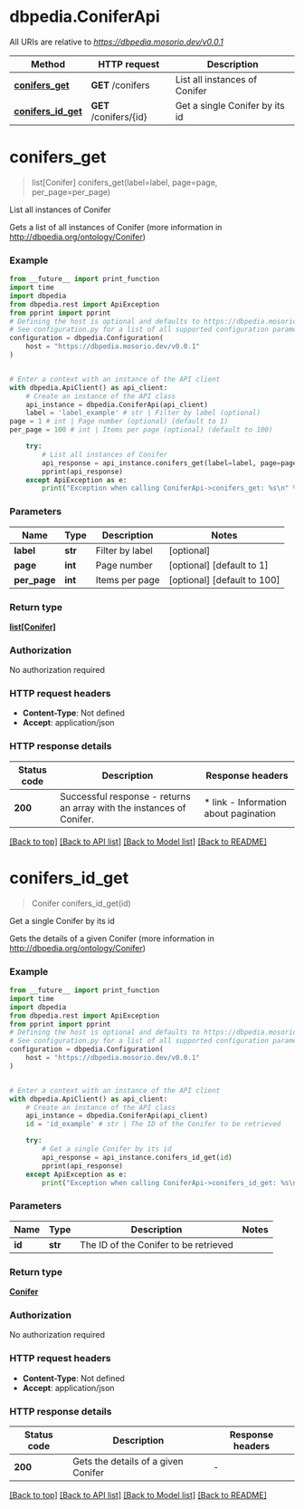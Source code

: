# dbpedia.ConiferApi

All URIs are relative to *https://dbpedia.mosorio.dev/v0.0.1*

Method | HTTP request | Description
------------- | ------------- | -------------
[**conifers_get**](ConiferApi.md#conifers_get) | **GET** /conifers | List all instances of Conifer
[**conifers_id_get**](ConiferApi.md#conifers_id_get) | **GET** /conifers/{id} | Get a single Conifer by its id


# **conifers_get**
> list[Conifer] conifers_get(label=label, page=page, per_page=per_page)

List all instances of Conifer

Gets a list of all instances of Conifer (more information in http://dbpedia.org/ontology/Conifer)

### Example

```python
from __future__ import print_function
import time
import dbpedia
from dbpedia.rest import ApiException
from pprint import pprint
# Defining the host is optional and defaults to https://dbpedia.mosorio.dev/v0.0.1
# See configuration.py for a list of all supported configuration parameters.
configuration = dbpedia.Configuration(
    host = "https://dbpedia.mosorio.dev/v0.0.1"
)


# Enter a context with an instance of the API client
with dbpedia.ApiClient() as api_client:
    # Create an instance of the API class
    api_instance = dbpedia.ConiferApi(api_client)
    label = 'label_example' # str | Filter by label (optional)
page = 1 # int | Page number (optional) (default to 1)
per_page = 100 # int | Items per page (optional) (default to 100)

    try:
        # List all instances of Conifer
        api_response = api_instance.conifers_get(label=label, page=page, per_page=per_page)
        pprint(api_response)
    except ApiException as e:
        print("Exception when calling ConiferApi->conifers_get: %s\n" % e)
```

### Parameters

Name | Type | Description  | Notes
------------- | ------------- | ------------- | -------------
 **label** | **str**| Filter by label | [optional] 
 **page** | **int**| Page number | [optional] [default to 1]
 **per_page** | **int**| Items per page | [optional] [default to 100]

### Return type

[**list[Conifer]**](Conifer.md)

### Authorization

No authorization required

### HTTP request headers

 - **Content-Type**: Not defined
 - **Accept**: application/json

### HTTP response details
| Status code | Description | Response headers |
|-------------|-------------|------------------|
**200** | Successful response - returns an array with the instances of Conifer. |  * link - Information about pagination <br>  |

[[Back to top]](#) [[Back to API list]](../README.md#documentation-for-api-endpoints) [[Back to Model list]](../README.md#documentation-for-models) [[Back to README]](../README.md)

# **conifers_id_get**
> Conifer conifers_id_get(id)

Get a single Conifer by its id

Gets the details of a given Conifer (more information in http://dbpedia.org/ontology/Conifer)

### Example

```python
from __future__ import print_function
import time
import dbpedia
from dbpedia.rest import ApiException
from pprint import pprint
# Defining the host is optional and defaults to https://dbpedia.mosorio.dev/v0.0.1
# See configuration.py for a list of all supported configuration parameters.
configuration = dbpedia.Configuration(
    host = "https://dbpedia.mosorio.dev/v0.0.1"
)


# Enter a context with an instance of the API client
with dbpedia.ApiClient() as api_client:
    # Create an instance of the API class
    api_instance = dbpedia.ConiferApi(api_client)
    id = 'id_example' # str | The ID of the Conifer to be retrieved

    try:
        # Get a single Conifer by its id
        api_response = api_instance.conifers_id_get(id)
        pprint(api_response)
    except ApiException as e:
        print("Exception when calling ConiferApi->conifers_id_get: %s\n" % e)
```

### Parameters

Name | Type | Description  | Notes
------------- | ------------- | ------------- | -------------
 **id** | **str**| The ID of the Conifer to be retrieved | 

### Return type

[**Conifer**](Conifer.md)

### Authorization

No authorization required

### HTTP request headers

 - **Content-Type**: Not defined
 - **Accept**: application/json

### HTTP response details
| Status code | Description | Response headers |
|-------------|-------------|------------------|
**200** | Gets the details of a given Conifer |  -  |

[[Back to top]](#) [[Back to API list]](../README.md#documentation-for-api-endpoints) [[Back to Model list]](../README.md#documentation-for-models) [[Back to README]](../README.md)

